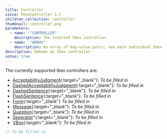 ```yaml
---
title: Controller
since: PennController 1.7
children_collection: controller
thumbnail: controller.png
parameters:
  - name: '"CONTROLLER"'
    description: The inserted Ibex controller.
  - name: '"ARRAY"'
    description: An array of key-value pairs; see each individual Ibex controller for details.
description: Embeds an Ibex controller.
notes: true
---
```


The currently supported Ibex controllers are:

+ [AcceptabilityJudgment](https://github.com/addrummond/ibex/blob/master/docs/manual.md#acceptabilityjudgment){:target="_blank"}:
*To be filled in*
+ [DashedAcceptabilityJudgment](https://github.com/addrummond/ibex/blob/master/docs/manual.md#dashedacceptabilityjudgment){:target="_blank"}:
*To be filled in*
+ [DashedSentence](https://github.com/addrummond/ibex/blob/master/docs/manual.md#dashedsentence){:target="_blank"}:
*To be filled in*
+ [FlashSentence](https://github.com/addrummond/ibex/blob/master/docs/manual.md#flashsentence){:target="_blank"}:
*To be filled in*
+ [Form](https://github.com/addrummond/ibex/blob/master/docs/manual.md#form){:target="_blank"}
*To be filled in*
+ [Message](https://github.com/addrummond/ibex/blob/master/docs/manual.md#message){:target="_blank"}:
*To be filled in*
+ [Question](https://github.com/addrummond/ibex/blob/master/docs/manual.md#question){:target="_blank"}:
*To be filled in*
+ [Seperator](https://github.com/addrummond/ibex/blob/master/docs/manual.md#separator)"{:target="_blank"}:
*To be filled in*
+ [VBox](https://github.com/addrummond/ibex/blob/master/docs/manual.md#vbox){:target="_blank"}:
*To be filled in*

<!--more-->

```javascript
// To be filled in
```
